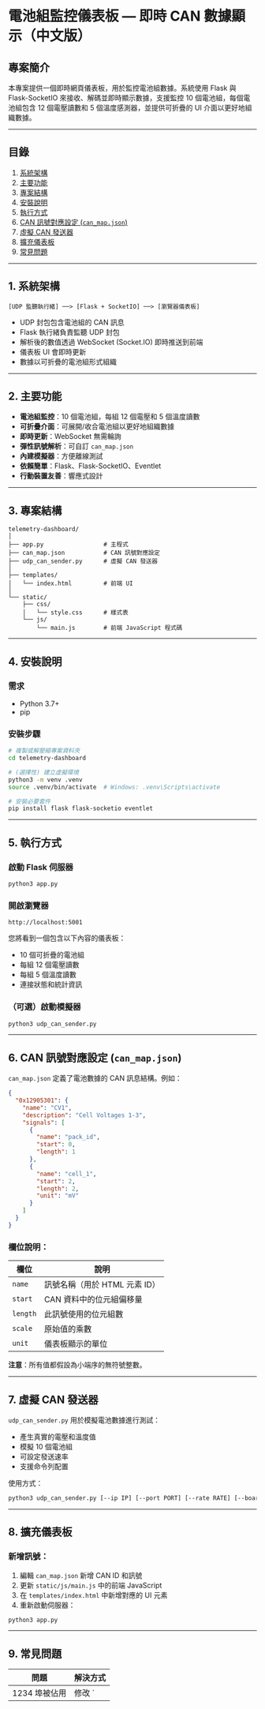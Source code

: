 # 電池組監控儀表板 — 即時 CAN 數據顯示（中文版）

## 專案簡介

本專案提供一個即時網頁儀表板，用於監控電池組數據。系統使用 Flask 與 Flask-SocketIO 來接收、解碼並即時顯示數據，支援監控 10 個電池組，每個電池組包含 12 個電壓讀數和 5 個溫度感測器，並提供可折疊的 UI 介面以更好地組織數據。

---

## 目錄

1. [系統架構](#系統架構)  
2. [主要功能](#主要功能)  
3. [專案結構](#專案結構)  
4. [安裝說明](#安裝說明)  
5. [執行方式](#執行方式)  
6. [CAN 訊號對應設定 (`can_map.json`)](#can-訊號對應設定-can_mapjson)  
7. [虛擬 CAN 發送器](#虛擬-can-發送器)  
8. [擴充儀表板](#擴充儀表板)  
9. [常見問題](#常見問題)  

---

## 1. 系統架構

```
[UDP 監聽執行緒] ──> [Flask + SocketIO] ──> [瀏覽器儀表板]
```

- UDP 封包包含電池組的 CAN 訊息
- Flask 執行緒負責監聽 UDP 封包
- 解析後的數值透過 WebSocket (Socket.IO) 即時推送到前端
- 儀表板 UI 會即時更新
- 數據以可折疊的電池組形式組織

---

## 2. 主要功能

- **電池組監控**：10 個電池組，每組 12 個電壓和 5 個溫度讀數
- **可折疊介面**：可展開/收合電池組以更好地組織數據
- **即時更新**：WebSocket 無需輪詢
- **彈性訊號解析**：可自訂 `can_map.json`
- **內建模擬器**：方便離線測試
- **依賴簡單**：Flask、Flask-SocketIO、Eventlet
- **行動裝置友善**：響應式設計

---

## 3. 專案結構

```
telemetry-dashboard/
│
├── app.py                 # 主程式
├── can_map.json           # CAN 訊號對應設定
├── udp_can_sender.py      # 虛擬 CAN 發送器
│
├── templates/
│   └── index.html         # 前端 UI
│
└── static/
    ├── css/
    │   └── style.css      # 樣式表
    └── js/
        └── main.js        # 前端 JavaScript 程式碼
```

---

## 4. 安裝說明

### 需求
- Python 3.7+
- pip

### 安裝步驟

```bash
# 複製或解壓縮專案資料夾
cd telemetry-dashboard

# (選擇性) 建立虛擬環境
python3 -m venv .venv
source .venv/bin/activate  # Windows: .venv\Scripts\activate

# 安裝必要套件
pip install flask flask-socketio eventlet
```

---

## 5. 執行方式

### 啟動 Flask 伺服器
```bash
python3 app.py
```

### 開啟瀏覽器
```
http://localhost:5001
```

您將看到一個包含以下內容的儀表板：
- 10 個可折疊的電池組
- 每組 12 個電壓讀數
- 每組 5 個溫度讀數
- 連接狀態和統計資訊

### （可選）啟動模擬器
```bash
python3 udp_can_sender.py
```

---

## 6. CAN 訊號對應設定 (`can_map.json`)

`can_map.json` 定義了電池數據的 CAN 訊息結構。例如：

```json
{
  "0x12905301": {
    "name": "CV1",
    "description": "Cell Voltages 1-3",
    "signals": [
      {
        "name": "pack_id",
        "start": 0,
        "length": 1
      },
      {
        "name": "cell_1",
        "start": 2,
        "length": 2,
        "unit": "mV"
      }
    ]
  }
}
```

### 欄位說明：
| 欄位      | 說明                                      |
|-----------|------------------------------------------|
| `name`    | 訊號名稱（用於 HTML 元素 ID）             |
| `start`   | CAN 資料中的位元組偏移量                  |
| `length`  | 此訊號使用的位元組數                      |
| `scale`   | 原始值的乘數                              |
| `unit`    | 儀表板顯示的單位                          |

**注意**：所有值都假設為小端序的無符號整數。

---

## 7. 虛擬 CAN 發送器

`udp_can_sender.py` 用於模擬電池數據進行測試：
- 產生真實的電壓和溫度值
- 模擬 10 個電池組
- 可設定發送速率
- 支援命令列配置

使用方式：
```bash
python3 udp_can_sender.py [--ip IP] [--port PORT] [--rate RATE] [--boards BOARD_IDS]
```

---

## 8. 擴充儀表板

### 新增訊號：
1. 編輯 `can_map.json` 新增 CAN ID 和訊號
2. 更新 `static/js/main.js` 中的前端 JavaScript
3. 在 `templates/index.html` 中新增對應的 UI 元素
4. 重新啟動伺服器：
```bash
python3 app.py
```

---

## 9. 常見問題

| 問題 | 解決方式 |
|------|----------|
| 1234 埠被佔用 | 修改 `